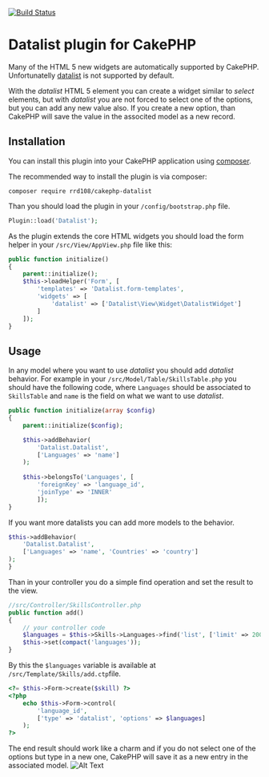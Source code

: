 [![Build Status](https://travis-ci.org/rrd108/cakephp-datalist.svg?branch=master)](https://travis-ci.org/rrd108/cakephp-datalist)

# Datalist plugin for CakePHP

Many of the HTML 5 new widgets are automatically supported by CakePHP.
Unfortunatelly [datalist](https://developer.mozilla.org/en-US/docs/Web/HTML/Element/datalist) is not supported by default.

With the _datalist_ HTML 5 element you can create a widget similar to _select_ elements, but with _datalist_ you are not forced to select one of the options, but you can add any new value also.
If you create a new option, than CakePHP will save the value in the associted model as a new record.
  

## Installation

You can install this plugin into your CakePHP application using [composer](http://getcomposer.org).

The recommended way to install the plugin is via composer:

```
composer require rrd108/cakephp-datalist
```

Than you should load the plugin in your `/config/bootstrap.php` file.
```php
Plugin::load('Datalist'); 
```

As the plugin extends the core HTML widgets you should load the form helper in your `/src/View/AppView.php` file like this:
```php
public function initialize() 
{ 
    parent::initialize(); 
    $this->loadHelper('Form', [
        'templates' => 'Datalist.form-templates',
        'widgets' => [
            'datalist' => ['Datalist\View\Widget\DatalistWidget']
        ]
    ]);
} 
```

## Usage
    
In any model where you want to use _datalist_ you should add _datalist_ behavior.
For example in your `/src/Model/Table/SkillsTable.php` you should have the following code, where `Languages` should be associated to `SkillsTable` and `name` is the field on what we want to use _datalist_.

```php
public function initialize(array $config)
{
    parent::initialize($config);

    $this->addBehavior(
        'Datalist.Datalist', 
        ['Languages' => 'name']
    );
    
    $this->belongsTo('Languages', [
        'foreignKey' => 'language_id',
        'joinType' => 'INNER'
        ]);
}
```

If you want more datalists you can add more models to the behavior.
```php
$this->addBehavior(
    'Datalist.Datalist', 
    ['Languages' => 'name', 'Countries' => 'country']
);
}
```
Than in your controller you do a simple find operation and set the result to the view.

```php
//src/Controller/SkillsController.php
public function add()
{
    // your controller code
    $languages = $this->Skills->Languages->find('list', ['limit' => 200]);
    $this->set(compact('languages'));
}
```
By this the `$languages` variable is available at `/src/Template/Skills/add.ctp`file.

```php
<?= $this->Form->create($skill) ?>
<?php
    echo $this->Form->control(
        'language_id',
        ['type' => 'datalist', 'options' => $languages]
    );
?>
```
The end result should work like a charm and if you do not select one of the options but type in a new one, CakePHP will save it as a new entry in the associated model.
![Alt Text](http://webmania.cc/static/cakephp/datalist.gif)
